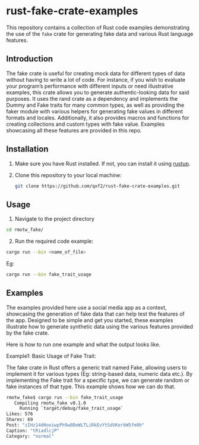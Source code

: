 # rust-fake-crate-examples
This repository contains a collection of Rust code examples demonstrating the use of the `fake` crate for generating fake data and various Rust language features. 

## Introduction
The fake crate is useful for creating mock data for different types of data without having to write a lot of code. For instance, if you wish to evaluate your program’s performance with different inputs or need illustrative examples, this crate allows you to generate authentic-looking data for said purposes. It uses the rand crate as a dependency and implements the Dummy and Fake traits for many common types, as well as providing the faker module with various helpers for generating fake values in different formats and locales. Additionally, it also provides macros and functions for creating collections and custom types with fake value. Examples showcasing all these features are provided in this repo.

## Installation

1. Make sure you have Rust installed. If not, you can install it using [rustup](https://rustup.rs/).

2. Clone this repository to your local machine:
   ```bash
   git clone https://github.com/qxf2/rust-fake-crate-examples.git
   ```

## Usage

1. Navigate to the project directory

```bash
cd rmotw_fake/
```

2. Run the required code example:
```bash
cargo run --bin <name_of_file>
```
Eg:
```bash
cargo run --bin fake_trait_usage
```

## Examples

The examples provided here use a social media app as a context, showcasing the generation of fake data that can help test the features of the app. Designed to be simple and get you started, these examples illustrate how to generate synthetic data using the various features provided by the fake crate.

Here is how to run one example and what the output looks like.

Example1: Basic Usage of Fake Trait: 

The fake crate in Rust offers a generic trait named Fake, allowing users to implement it for various types (Eg: string-based data, numeric data etc.). By implementing the Fake trait for a specific type, we can generate random or fake instances of that type. This example shows how we can do that.

```bash
rmotw_fake$ cargo run --bin fake_trait_usage
   Compiling rmotw_fake v0.1.0 
     Running `target/debug/fake_trait_usage`
Likes: 576
Shares: 69
Post: "zIHz14dHooiwpPh9w0DeWLTLiRkEvYtSdVKerbW5fm9h"
Caption: "tRiadlcjP"
Category: "normal"
```
